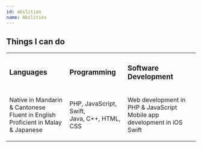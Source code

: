```yaml
---
id: abilities
name: Abilities
---
```


<section>

<h2><strong>Things I can do</strong></h2>

<div class="abilities">
  <table>
    <tr>
      <td><i class="fas fa-globe fa-2x"></i>
          <h3><strong>Languages</strong></h3></td>
      <td><i class="fas fa-code fa-2x"></i>
          <h3><strong>Programming</strong></h3></td>
      <td><i class="fas fa-laptop-code fa-2x"></i>
          <h3><strong>Software Development</strong></h3></td>
    </tr>
    <tr>
      <td>
        <p>
          Native in Mandarin & Cantonese<br>
          Fluent in English<br>
          Proficient in Malay & Japanese
        </p>
      </td>
      <td>
        <p>
          PHP, JavaScript, Swift,<br>
          Java, C++, HTML, CSS
        </p>
      </td>
      <td>
        <p>
          Web development in PHP & JavaScript<br>
          Mobile app development in iOS Swift
        </p>
      </td>
    </tr>
  </table>
</div>

</section>